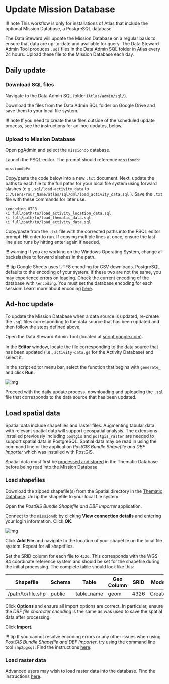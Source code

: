 # Update Mission Database

!!! note
    This workflow is only for installations of Atlas that include the optional Mission Database, a PostgreSQL database.

The Data Steward will update the Mission Database on a regular basis to ensure that data are up-to-date and available for query. The Data Steward Admin Tool produces `.sql` files in the Data Admin SQL folder in Atlas every 24 hours. Upload these file to the Mission Database each day. 

## Daily update

### Download SQL files

Navigate to the Data Admin SQL folder (`Atlas/admin/sql/`).

Download the files from the Data Admin SQL folder on Google Drive and save them to your local file system.

!!! note
    If you need to create these files outside of the scheduled update process, see the instructions for ad-hoc updates, below.

### Upload to Mission Database

Open pgAdmin and select the `missiondb` database.

Launch the PSQL editor. The prompt should reference `missiondb`:	

```
missiondb#=
```

Copy/paste the code below into a new `.txt` document. Next, update the paths to each file to the full paths for your local file system using forward slashes (e.g., `sql/load-activity_data` to `C:/Users/Your_Name/atlas/sql/dml/load_activity_data.sql` ). Save the `.txt` file with these commands for later use.

```
\encoding UTF8
\i full/path/to/load_activity_location_data.sql
\i full/path/to/load_thematic_data.sql
\i full/path/to/load_activity_data.sql
```

Copy/paste from the `.txt` file with the corrected paths into the PSQL editor prompt. Hit enter to run. If copying multiple lines at once, ensure the last line also runs by hitting enter again if needed.

!!! warning
    If you are working on the Windows Operating System, change all backslashes to forward slashes in the path.

!!! tip
    Google Sheets uses UTF8 encoding for CSV downloads. PostgreSQL defaults to the encoding of your system. If these two are not the same, you may experience errors on loading. Check the current encoding of the database with `\encoding`. You must set the database encoding for each session! Learn more about encoding [here](../knowledge/base/encoding.md).

## Ad-hoc update

To update the Mission Database when a data source is updated, re-create the `.sql` files corresponding to the data source that has been updated and then follow the steps defined above.

Open the Data Steward Admin Tool (located at [script.google.com](https://script.google.com/home)).

In the **Editor** window, locate the file corresponding to the data source that has been updated (i.e., `activity-data.gs` for the Activity Database) and select it.

In the script editor menu bar, select the function that begins with `generate_` and click **Run**.

![img](https://storage.googleapis.com/ei-dev-assets/assets/chrome_BJVZTbKuOY.png)

Proceed with the daily update process, downloading and uploading the `.sql` file that corresponds to the data source that has been updated.

## Load spatial data

Spatial data include shapefiles and raster files. Augmenting tabular data with relevant spatial data will support geospatial analysis. The extensions installed previously including `postgis` and `postgis_raster` are needed to support spatial data in PostgreSQL. Spatial data may be read in using the command line or the application *PostGIS Bundle Shapefile and DBF Importer* which was installed with PostGIS. 

Spatial data must first be [processed and stored](../usage/update-thematicdb.md#spatial-data-processing-steps) in the Thematic Database before being read into the Mission Database. 

### Load shapefiles

Download the zipped shapefile(s) from the Spatial directory in the [Thematic Database](../components/thematic-database.md). Unzip the shapefile to your local file system. 

Open the *PostGIS Bundle Shapefile and DBF Importer* application.

Connect to the `missiondb` by clicking **View connection details** and entering your login information. Click **OK**.

![img](https://storage.googleapis.com/ei-dev-assets/assets/shp2pgsql-gui_5BP85424Xg.png)



Click **Add File** and navigate to the location of your shapefile on the local file system. Repeat for all shapefiles.

Set the SRID column for each file to `4326`. This corresponds with the WGS 84 coordinate reference system and should be set for the shapefile during the initial processing. The complete table should look like this:

| Shapefile | Schema | Table | Geo Column | SRID | Mode | Rm|
| ------------- | ---- | ---- | ---- | ---- | ---- | ---- |
|/path/to/file.shp| public | table_name | geom | 4326 | Create | [ ] |

Click **Options** and ensure all import options are correct. In particular, ensure the *DBF file character encoding* is the same as was used to save the spatial data after processing.

Click **Import**.

!!! tip
    If you cannot resolve encoding errors or any other issues when using *PostGIS Bundle Shapefile and DBF Importer*, try using the command line tool `shp2pgsql`. Find the instructions [here](../usage/update-thematicdb.md#add-spatial-data).

### Load raster data

Advanced users may wish to load raster data into the database. Find the instructions [here](../../knowledge/base/raster2pgsql).